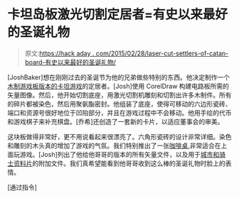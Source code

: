 # 卡坦岛板激光切割定居者=有史以来最好的圣诞礼物

> 原文:[https://hack aday . com/2015/02/28/laser-cut-settlers-of-catan-board-有史以来最好的圣诞礼物/](https://hackaday.com/2015/02/28/laser-cut-settlers-of-catan-board-best-christmas-gift-ever/)

[JoshBaker]想在刚刚过去的圣诞节为他的兄弟做些特别的东西。他决定制作一个[木制游戏板版本的卡坦游戏](http://www.instructables.com/id/Laser-Cut-Settlers-of-Catan-Board/?ALLSTEPS)的定居者。[Josh]使用 CorelDraw 构建电路板所需的矢量图像。然后，他开始切割底座，用激光切割机雕刻和切割出许多木制件。所有的碎片都被染色，然后用聚氨酯密封。他组装了底座，使得可移动的六边形瓷砖、端口和资源号很好地位于凹陷部分，并且在游戏过程中不会移动。他用手绘的代币和游戏棋子来补充棋盘。[乔希]还创造了一套新的卡片，以适应董事会的审美。

这块板做得非常好，更不用说看起来很漂亮了。六角形瓷砖的设计非常详细。染色和雕刻的木头真的增加了游戏的气氛。我们特别推出了一张[咖啡桌](hackaday.com/2015/01/25/first-cnc-project-results-in-coffee-table-of-catan/),非常适合在上面玩游戏。[Josh]列出了他给他哥哥的版本的所有矢量文件，以及用于[城市和骑士资料片](http://www.catan.com/game/catan-cities-knights-expansion)的附加文件。我们真希望能看到他哥哥收到这么棒的圣诞礼物时脸上的表情。

[通过指令]
